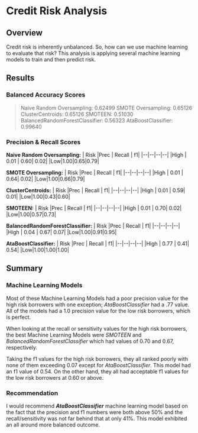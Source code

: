 
# Credit Risk Analysis
## Overview
Credit risk is inherently unbalanced.  So, how can we use machine learning to evaluate that risk?  This analysis is applying several machine learning models to train and then predict risk. 
## Results
### Balanced Accuracy Scores
> Naive Random Oversampling: 0.62499
> SMOTE Oversampling: 0.65126
> ClusterCentroids: 0.65126
> SMOTEEN: 0.51030
> BalancedRandomForestClassifier: 0.56323
> AtaBoostClassifier: 0.99640

### Precision & Recall Scores

**Naive Random Oversampling:**
| Risk |Prec  | Recall | f1|
|--|--|--|--|
|High  | 0.01 | 0.60| 0.02|
|Low|1.00|0.65|0.79|

**SMOTE Oversampling:**
| Risk |Prec  | Recall | f1|
|--|--|--|--|
|High  | 0.01 | 0.64| 0.02|
|Low|1.00|0.66|0.79|

**ClusterCentroids:**
| Risk |Prec  | Recall | f1|
|--|--|--|--|
|High  | 0.01 | 0.59| 0.01|
|Low|1.00|0.43|0.60|

**SMOTEEN:**
| Risk |Prec  | Recall | f1|
|--|--|--|--|
|High  | 0.01 | 0.70| 0.02|
|Low|1.00|0.57|0.73|

**BalancedRandomForestClassifier:**
| Risk |Prec  | Recall | f1|
|--|--|--|--|
|High  | 0.04 | 0.67| 0.07|
|Low|1.00|0.91|0.95|

**AtaBoostClassifier:**
| Risk |Prec  | Recall | f1|
|--|--|--|--|
|High  | 0.77 | 0.41| 0.54|
|Low|1.00|1.00|1.00|

## Summary
### Machine Learning Models
Most of these Machine Learning Models had a poor precision value for the high risk borrowers with one exception; *AtaBoostClassifier* had a .77 value. All of the models had a 1.0 precision value for the low risk borrowers, which is perfect.  

When looking at the recall or sensitivity values for the high risk borrowers, the best Machine Learning Models were *SMOTEEN* and *BalancedRandomForestClassifier* which had values of 0.70 and 0.67, respectively.

Taking the f1 values for the high risk borrowers, they all ranked poorly with none of them exceeding 0.07 except for *AtaBoostClassifier*.  This model had an f1 value of 0.54.  On the other hand, they all had acceptable f1 values for the low risk borrowers at 0.60 or above. 
### Recommendation
I would recommend ***AtaBoostClassifier*** machine learning model based on the fact that the precision and f1 numbers were both above 50% and the recall/sensitivity was not far behind that at only 41%.  This model exhibited an all around more balanced outcome.
